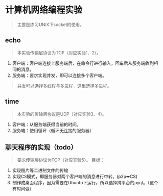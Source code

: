 # 计算机网络编程实验
> 主要是练习UNIX下socket的使用。
## echo
> 本实验传输层协议为TCP（对应实验1、2）。
1. 客户端：客户端连接上服务端后，在命令行进行输入，回车后从服务端收到相同的消息。
2. 服务端：要求实现并发，即可以连接多个客户端。
> 并发可以选择多线程与多进程，这里选择多进程。

## time
> 本实验的传输层协议是UDP（对应实验3、4）。
1. 客户端：从服务端获得当前的时间。
2. 服务端：使用循环（循环无连接的服务器）

## 聊天程序的实现（todo）
> 要求传输层协议为TCP（对应实验5）。
目标：
1. 实现图片等二进制文件的传输
2. 实现CS模式，即服务器对两个客户端的消息进行中转。(p2p➡CS)
3. 制作成桌面程序，因为需要在Ubuntu下运行，所以选择跨平台的pyqt。（这个有时间做）